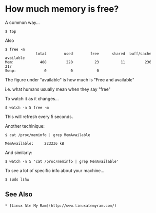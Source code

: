 # How much memory is free?

A common way...

    $ top


Also

    $ free -m
                  total        used        free      shared  buff/cache   available
    Mem:            488         228          23          11         236         217
    Swap:             0           0           0

The figure under "available" is how much is "Free and available"

i.e. what humans usually mean when they say "free"


    
    
    
    
To watch it as it changes...    

    $ watch -n 5 free -m
    
This will refresh every 5 seconds.


Another techinique:

    $ cat /proc/meminfo | grep MemAvailable

    MemAvailable:     223336 kB

And similarly:
    
    $ watch -n 5 'cat /proc/meminfo | grep MemAvailable'
    
To see a lot of specific info about your machine...

    $ sudo lshw

## See Also

    * [Linux Ate My Ram](http://www.linuxatemyram.com/)
